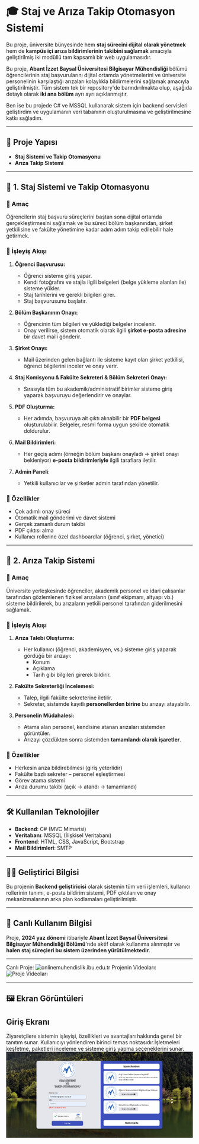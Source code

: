 # 🎓 Staj ve Arıza Takip Otomasyon Sistemi

Bu proje, üniversite bünyesinde hem **staj sürecini dijital olarak yönetmek** hem de **kampüs içi arıza bildirimlerinin takibini sağlamak** amacıyla geliştirilmiş iki modüllü tam kapsamlı bir web uygulamasıdır.

Bu proje, **Abant İzzet Baysal Üniversitesi Bilgisayar Mühendisliği** bölümü öğrencilerinin staj başvurularını dijital ortamda yönetmelerini ve üniversite personelinin karşılaştığı arızaları kolaylıkla bildirmelerini sağlamak amacıyla geliştirilmiştir. Tüm sistem tek bir repository'de barındırılmakta olup, aşağıda detaylı olarak **iki ana bölüm** ayrı ayrı açıklanmıştır.

Ben ise bu projede C# ve MSSQL kullanarak sistem için backend servisleri geliştirdim ve uygulamanın veri tabanının oluşturulmasına ve geliştirilmesine katkı sağladım.

---

## 📁 Proje Yapısı

- **Staj Sistemi ve Takip Otomasyonu**
- **Arıza Takip Sistemi**

---

## 🧩 1. Staj Sistemi ve Takip Otomasyonu

### 🎯 Amaç

Öğrencilerin staj başvuru süreçlerini baştan sona dijital ortamda gerçekleştirmesini sağlamak ve bu süreci bölüm başkanından, şirket yetkilisine ve fakülte yönetimine kadar adım adım takip edilebilir hale getirmek.

### 🔄 İşleyiş Akışı

1. **Öğrenci Başvurusu:**

   - Öğrenci sisteme giriş yapar.
   - Kendi fotoğrafını ve stajla ilgili belgeleri (belge yükleme alanları ile) sisteme yükler.
   - Staj tarihlerini ve gerekli bilgileri girer.
   - Staj başvurusunu başlatır.

2. **Bölüm Başkanının Onayı:**

   - Öğrencinin tüm bilgileri ve yüklediği belgeler incelenir.
   - Onay verilirse, sistem otomatik olarak ilgili **şirket e-posta adresine** bir davet maili gönderir.

3. **Şirket Onayı:**

   - Mail üzerinden gelen bağlantı ile sisteme kayıt olan şirket yetkilisi, öğrenci bilgilerini inceler ve onay verir.

4. **Staj Komisyonu & Fakülte Sekreteri & Bölüm Sekreteri Onayı:**

   - Sırasıyla tüm bu akademik/administratif birimler sisteme giriş yaparak başvuruyu değerlendirir ve onaylar.

5. **PDF Oluşturma:**

   - Her adımda, başvuruya ait çıktı alınabilir bir **PDF belgesi** oluşturulabilir. Belgeler, resmi forma uygun şekilde otomatik doldurulur.

6. **Mail Bildirimleri:**

   - Her geçiş adımı (örneğin bölüm başkanı onayladı → şirket onayı bekleniyor) **e-posta bildirimleriyle** ilgili taraflara iletilir.

7. **Admin Paneli**:
   - Yetkili kullanıcılar ve şirketler admin tarafından yönetilir.

### 📎 Özellikler

- Çok adımlı onay süreci
- Otomatik mail gönderimi ve davet sistemi
- Gerçek zamanlı durum takibi
- PDF çıktısı alma
- Kullanıcı rollerine özel dashboardlar (öğrenci, şirket, yönetici)

---

## 🧩 2. Arıza Takip Sistemi

### 🎯 Amaç

Üniversite yerleşkesinde öğrenciler, akademik personel ve idari çalışanlar tarafından gözlemlenen fiziksel arızaların (sınıf ekipmanı, altyapı vb.) sisteme bildirilerek, bu arızaların yetkili personel tarafından giderilmesini sağlamak.

### 🔄 İşleyiş Akışı

1. **Arıza Talebi Oluşturma:**

   - Her kullanıcı (öğrenci, akademisyen, vs.) sisteme giriş yaparak gördüğü bir arızayı:
     - Konum
     - Açıklama
     - Tarih
       gibi bilgileri girerek bildirir.

2. **Fakülte Sekreterliği İncelemesi:**

   - Talep, ilgili fakülte sekreterine iletilir.
   - Sekreter, sistemde kayıtlı **personellerden birine** bu arızayı atayabilir.

3. **Personelin Müdahalesi:**
   - Atama alan personel, kendisine atanan arızaları sistemden görüntüler.
   - Arızayı çözdükten sonra sistemden **tamamlandı olarak işaretler**.

### 📎 Özellikler

- Herkesin arıza bildirebilmesi (giriş yeterlidir)
- Fakülte bazlı sekreter – personel eşleştirmesi
- Görev atama sistemi
- Arıza durumu takibi (açık → atandı → tamamlandı)

---

## 🛠️ Kullanılan Teknolojiler

- **Backend**: C# (MVC Mimarisi)
- **Veritabanı**: MSSQL (İlişkisel Veritabanı)
- **Frontend**: HTML, CSS, JavaScript, Bootstrap
- **Mail Bildirimleri**: SMTP

---

## 🧑‍💻 Geliştirici Bilgisi

Bu projenin **Backend geliştiricisi** olarak sistemin tüm veri işlemleri, kullanıcı rollerinin tanımı, e-posta bildirim sistemi, PDF çıktıları ve onay mekanizmalarının arka plan kodlamaları geliştirilmiştir.

---

## 🏫 Canlı Kullanım Bilgisi

Proje, **2024 yaz dönemi** itibariyle **Abant İzzet Baysal Üniversitesi Bilgisayar Mühendisliği Bölümü**'nde aktif olarak kullanıma alınmıştır ve **halen staj süreçleri bu sistem üzerinden yürütülmektedir.**

---

Canlı Proje: ![onlinemuhendislik.ibu.edu.tr](https://onlinemuhendislik.ibu.edu.tr/)
Projenin Videoları: ![Proje Videoları](https://www.youtube.com/@ibubilgisayarmuhendisligi/videos)

---

## 🖼️ Ekran Görüntüleri

## Giriş Ekranı

Ziyaretçilere sistemin işleyişi, özellikleri ve avantajları hakkında genel bir tanıtım sunar. Kullanıcıyı yönlendiren birinci temas noktasıdır.İşletmeleri keşfetme, paketleri inceleme ve sisteme giriş yapma seçeneklerini sunar.
![Giriş](./project_images/login_page.png)
